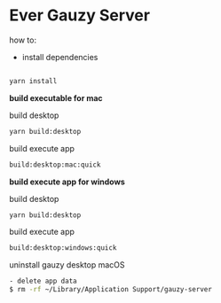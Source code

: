 # Ever Gauzy Server

how to:

-   install dependencies

```bash

yarn install

```

**build executable for mac**

build desktop

```bash
yarn build:desktop
```

build execute app

```bash
build:desktop:mac:quick
```

**build execute app for windows**

build desktop

```bash
yarn build:desktop
```

build execute app

```bash
build:desktop:windows:quick
```

uninstall gauzy desktop macOS

```bash
- delete app data
$ rm -rf ~/Library/Application Support/gauzy-server
```
